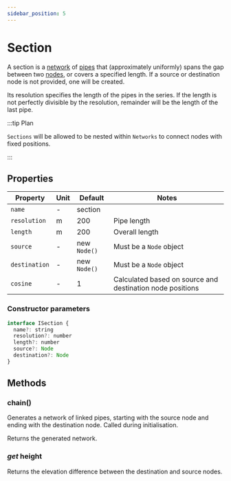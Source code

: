 ```yaml
---
sidebar_position: 5
---
```


# Section

A section is a [network](/docs/model/Network) of [pipes](/docs/model/Pipe) that (approximately uniformly) spans the gap between two [nodes](/docs/model/Node), or covers a specified length. If a source or destination node is not provided, one will be created.

Its resolution specifies the length of the pipes in the series. If the length is not perfectly divisible by the resolution, remainder will be the length of the last pipe.

:::tip Plan

`Sections` will be allowed to be nested within `Networks` to connect nodes with fixed positions.

:::

## Properties

| Property      | Unit | Default      | Notes                                                     |
| ------------- | ---- | ------------ | --------------------------------------------------------- |
| `name`        | -    | section      |                                                           |
| `resolution`  | m    | 200          | Pipe length                                               |
| `length`      | m    | 200          | Overall length                                            |
| `source`      | -    | new `Node()` | Must be a `Node` object                                   |
| `destination` | -    | new `Node()` | Must be a `Node` object                                   |
| `cosine`      | -    | 1            | Calculated based on source and destination node positions |

### Constructor parameters

```js
interface ISection {
  name?: string
  resolution?: number
  length?: number
  source?: Node
  destination?: Node
}
```

## Methods

### chain()

Generates a network of linked pipes, starting with the source node and ending with the destination node. Called during initialisation.

Returns the generated network.

### _get_ height

Returns the elevation difference between the destination and source nodes.
